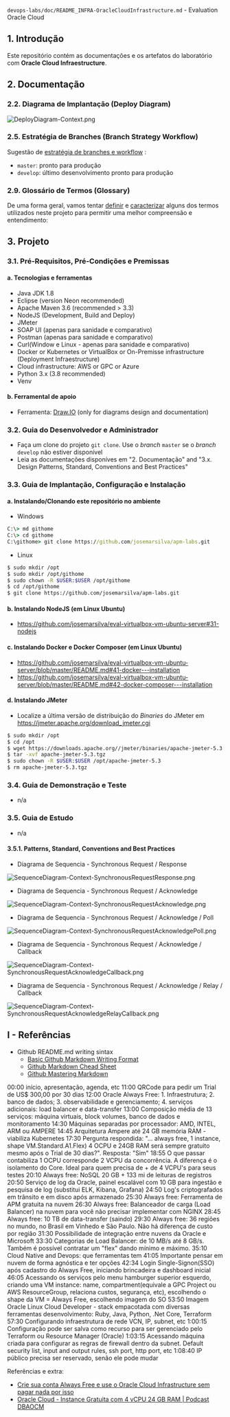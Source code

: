 `devops-labs/doc/README_INFRA-OracleCloudInfrastructure.md` - Evaluation Oracle Cloud

## 1. Introdução

Este repositório contém as documentações e os artefatos do laboratório com  **Oracle Cloud Infraestructure**.

## 2. Documentação

### 2.2. Diagrama de Implantação (Deploy Diagram)

![DeployDiagram-Context.png](./doc/uml-diagrams/DeployDiagram-Context.png) 


### 2.5. Estratégia de Branches (Branch Strategy Workflow)

Sugestão de [estratégia de branches e workflow](https://github.com/josemarsilva/eval-git#38-estrat%C3%A9gia-de-gerenciamento-de-branches) :
* `master`: pronto para produção
* `develop`: último desenvolvimento pronto para produção


### 2.9. Glossário de Termos (Glossary)

De uma forma geral, vamos tentar <ins>definir</ins> e <ins>caracterizar</ins> alguns dos termos utilizados neste projeto para permitir uma melhor compreensão e entendimento:


## 3. Projeto

### 3.1. Pré-Requisitos, Pré-Condições e Premissas

#### a. Tecnologias e ferramentas

* Java JDK 1.8
* Eclipse (version Neon recommended)
* Apache Maven 3.6 (recommended > 3.3)
* NodeJS (Development, Build and Deploy)
* JMeter
* SOAP UI (apenas para sanidade e comparativo)
* Postman (apenas para sanidade e comparativo)
* Curl(Window e Linux - apenas para sanidade e comparativo)
* Docker or Kubernetes or VirtualBox or On-Premisse infrastructure (Deployment Infraestructure)
* Cloud infrastructure: AWS or GPC or Azure
* Python 3.x (3.8 recommended)
* Venv


#### b. Ferramental de apoio

* Ferramenta: [Draw.IO](https://app.diagrams.net/) (only for diagrams design and documentation)


### 3.2. Guia do Desenvolvedor e Administrador

* Faça um clone do projeto `git clone`. Use o _branch_ `master` se o _branch_ `develop` não estiver disponível
* Leia as documentações disponíves em "2. Documentação"  and "3.x. Design Patterns, Standard, Conventions and Best Practices"


### 3.3. Guia de Implantação, Configuração e Instalação

#### a. Instalando/Clonando este repositório no ambiente

* Windows

```cmd
C:\> md githome
C:\> cd githome
C:\githome> git clone https://github.com/josemarsilva/apm-labs.git
```

* Linux

```sh
$ sudo mkdir /opt
$ sudo mkdir /opt/githome
$ sudo chown -R $USER:$USER /opt/githome
$ cd /opt/githome
$ git clone https://github.com/josemarsilva/apm-labs.git
```


#### b. Instalando NodeJS (em Linux Ubuntu)

* https://github.com/josemarsilva/eval-virtualbox-vm-ubuntu-server#31-nodejs


#### c. Instalando Docker e Docker Composer (em Linux Ubuntu)

* https://github.com/josemarsilva/eval-virtualbox-vm-ubuntu-server/blob/master/README.md#41-docker---installation
* https://github.com/josemarsilva/eval-virtualbox-vm-ubuntu-server/blob/master/README.md#42-docker-composer---installation


#### d. Instalando JMeter

* Localize a última versão de distribuição do _Binaries_ do JMeter em https://jmeter.apache.org/download_jmeter.cgi

```sh
$ sudo mkdir /opt
$ cd /opt
$ wget https://downloads.apache.org//jmeter/binaries/apache-jmeter-5.3.tgz
$ tar -xvf apache-jmeter-5.3.tgz
$ sudo chown -R $USER:$USER /opt/apache-jmeter-5.3
$ rm apache-jmeter-5.3.tgz
```


### 3.4. Guia de Demonstração e Teste

* n/a


### 3.5. Guia de Estudo

* n/a

#### 3.5.1. Patterns, Standard, Conventions and Best Practices

* Diagrama de Sequencia - Synchronous Request / Response

![SequenceDiagram-Context-SynchronousRequestResponse.png](./doc/uml-diagrams/SequenceDiagram-Context-SynchronousRequestResponse.png) 

* Diagrama de Sequencia - Synchronous Request / Acknowledge

![SequenceDiagram-Context-SynchronousRequestAcknowledge.png](./doc/uml-diagrams/SequenceDiagram-Context-SynchronousRequestAcknowledge.png) 

* Diagrama de Sequencia - Synchronous Request / Acknowledge / Poll

![SequenceDiagram-Context-SynchronousRequestAcknowledgePoll.png](./doc/uml-diagrams/SequenceDiagram-Context-SynchronousRequestAcknowledgePoll.png)

* Diagrama de Sequencia - Synchronous Request / Acknowledge / Callback

![SequenceDiagram-Context-SynchronousRequestAcknowledgeCallback.png](./doc/uml-diagrams/SequenceDiagram-Context-SynchronousRequestAcknowledgeCallback.png)

* Diagrama de Sequencia - Synchronous Request / Acknowledge / Relay / Callback

![SequenceDiagram-Context-SynchronousRequestAcknowledgeRelayCallback.png](./doc/uml-diagrams/SequenceDiagram-Context-SynchronousRequestAcknowledgeRelayCallback.png)


## I - Referências

* Github README.md writing sintax
  * [Basic Github Markdown Writing Format](https://docs.github.com/pt/free-pro-team@latest/github/writing-on-github/basic-writing-and-formatting-syntax)  
  * [Github Markdown Chead Sheet](https://guides.github.com/pdfs/markdown-cheatsheet-online.pdf)
  * [Github Mastering Markdown](https://guides.github.com/features/mastering-markdown/#what)

00:00 início, apresentação, agenda, etc
11:00 QRCode para pedir um Trial de US$ 300,00 por 30 dias
12:00 Oracle Always Free: 1. Infraestrutura; 2. banco de dados; 3. observabilidade e gerenciamento; 4. serviços adicionais: load balancer e data-transfer
13:00 Composição média de 13 serviços: máquina virtuais, block volumes, banco de dados e monitoramento
14:30 Máquinas separadas por processador: AMD, INTEL, ARM ou AMPERE
14:45 Arquitetura Ampere até 24 GB memória RAM - viabiliza Kubernetes
17:30 Pergunta respondida: "... always free, 1 instance, shape VM.Standard.A1.Flex) 4 OCPU e 24GB RAM será sempre gratuito mesmo após o Trial de 30 dias?". Resposta: "Sim"
18:55 O que passar contabiliza 1 OCPU corresponde 2 VCPU da concorrência. A diferença é o isolamento do Core. Ideal para quem precisa de + de 4 VCPU's para seus testes
20:10 Always free: NoSQL 20 GB  + 133 mi de leituras de registros
20:50 Serviço de log da Oracle, painel escalável com 10 GB para ingestão e pesquisa de log (substitui ELK, Kibana, Grafana)
24:50 Log's criptografados em trânsito e em disco após armazenado
25:30 Always free: Ferramenta de APM gratuita na nuvem
26:30 Always free: Balanceador de carga (Load Balancer) na nuvem para você não precisar implementar com NGINX
28:45 Always free: 10 TB de data-transfer (saindo)
29:30 Always free: 36 regiões no mundo, no Brasil em Vinhedo e São Paulo. Não há diferença de custo por região
31:30 Possibilidade de integração entre nuvens da Oracle e Microsoft
33:30 Categorias de Load Balancer: de 10 MB/s até 8 GB/s. Também é possível contratar um "flex" dando mínimo e máximo.
35:10 Cloud Native and Devops: que ferramentas tem
41:05 Importante pensar em nuvem de forma agnóstica e ter opções
42:34 Login Single-Signon(SSO) após cadastro do Always Free, iniciando brincadeira e dashboard inicial
46:05 Acessando os serviços pelo menu hamburger superior esquerdo, criando uma VM instance: name, compartment(equivale a GPC Project ou AWS ResourceGroup, relaciona custos, segurança, etc), escolhendo o shape da VM = Always Free, escolhendo imagem do SO
53:50 Imagem Oracle Linux Cloud Developer - stack empacotada com diversas ferramentas desenvolvimento: Ruby, Java, Python, .Net Core, Terraform
57:30 Configurando infraestrutura de rede VCN, IP, subnet, etc
1:00:15 Configuração pode ser salva como recurso para ser gerenciado pelo Terraform ou Resource Manager (Oracle)
1:03:15 Acessando máquina criada para configurar as regras de firewall dentro da subnet. Default security list, input and output rules, ssh port, http port, etc
1:08:40 IP público precisa ser reservado, senão ele pode mudar

Referências e extra:
* [Crie sua conta Always Free e use o Oracle Cloud Infrastructure sem pagar nada por isso](https://www.youtube.com/watch?v=dMkKeEHfoNs)
* [Oracle Cloud - Instance Gratuita com 4 vCPU 24 GB RAM | Podcast DBAOCM](https://www.youtube.com/watch?v=c5VrdzBdNPA)
